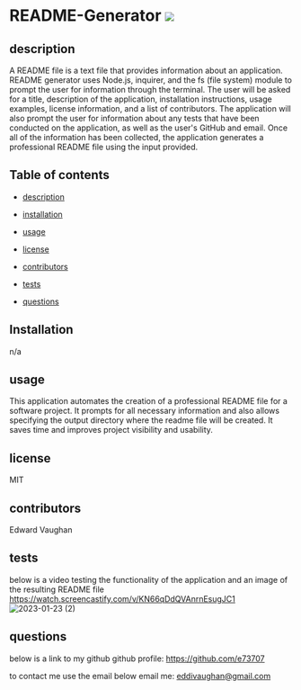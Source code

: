 # README-Generator  <img src = 'https://img.shields.io/badge/license-MIT-red'/> 
 
    
## description

    
A README file is a text file that provides information about an application. README generator uses Node.js, inquirer, and the fs (file system) module to prompt the user for information through the terminal. The user will be asked for a title, description of the application, installation instructions, usage examples, license information, and a list of contributors. The application will also prompt the user for information about any tests that have been conducted on the application, as well as the user's GitHub and email. Once all of the information has been collected, the application generates a professional README file using the input provided.

    
## Table of contents

    
* [description](#description)

    
* [installation](#installation)

    
* [usage](#usage)

    
* [license](#license)

    
* [contributors](#contributors)

    
* [tests](#tests)

    
* [questions](#questions)

    
## Installation

    
n/a


    
## usage

    
This application automates the creation of a professional README file for a software project. It prompts for all necessary information and also allows specifying the output directory where the readme file will be created. It saves time and improves project visibility and usability.

    
## license

    
MIT

    
## contributors

    
Edward Vaughan

    
## tests

below is a video testing the functionality of the application and an image of the resulting README file
https://watch.screencastify.com/v/KN66qDdQVAnrnEsugJC1
![2023-01-23 (2)](https://user-images.githubusercontent.com/94885681/213970323-ed46de73-a625-4b21-9a4c-8baa2274c588.png)

    
## questions

below is a link to my github
github profile: https://github.com/e73707

to contact me use the email below
email me: eddivaughan@gmail.com
